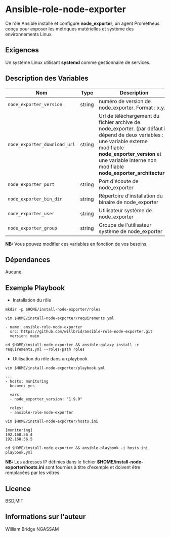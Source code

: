 Ansible-role-node-exporter
=========

Ce rôle Ansible installe et configure **node_exporter**, un agent Prometheus conçu pour exposer les métriques matérielles et système des environnements Linux.

Exigences
------------

Un système Linux utilisant **systemd** comme gestionnaire de services.

Description des Variables
--------------

|Nom|Type|Description|Valeur par défaut|
|---|----|-----------|-----------------|
`node_exporter_version`|string|numéro de version de node_exporter. Format : x.y.z|`"1.9.0"`
`node_exporter_download_url`|string|Url de téléchargement du fichier archive de node_exporter. (par défaut il dépend de deux variables : une variable externe modifiable **node_exporter_version** et une variable interne non modifiable **node_exporter_architecture**)|`"https://github.com/prometheus/node_exporter/releases/download/v{{ node_exporter_version }}/node_exporter-{{ node_exporter_version }}.linux-{{ node_exporter_architecture }}.tar.gz"`
`node_exporter_port`|string|Port d'écoute de node_exporter|`"9100"`
`node_exporter_bin_dir`|string|Répertoire d'installation du binaire de node_exporter|`"/usr/local/bin"`
`node_exporter_user`|string|Utilisateur système de node_exporter|`"node_exporter"`
`node_exporter_group`|string|Groupe de l'utilisateur système de node_exporter|`"node_exporter"`

**NB:** Vous pouvez modifier ces variables en fonction de vos besoins.

Dépendances
------------

Aucune.

Exemple Playbook
----------------

- Installation du rôle

```
mkdir -p $HOME/install-node-exporter/roles
```

```
vim $HOME/install-node-exporter/requirements.yml
```

```
- name: ansible-role-node-exporter
  src: https://github.com/willbrid/ansible-role-node-exporter.git
  version: main
```

```
cd $HOME/install-node-exporter && ansible-galaxy install -r requirements.yml --roles-path roles
```

- Utilisation du rôle dans un playbook

```
vim $HOME/install-node-exporter/playbook.yml
```

```
---
- hosts: monitoring
  become: yes

  vars:
  - node_exporter_version: "1.9.0"

  roles:
  - ansible-role-node-exporter
```

```
vim $HOME/install-node-exporter/hosts.ini
```

```
[monitoring]
192.168.56.4
192.168.56.5
```

```
cd $HOME/install-node-exporter && ansible-playbook -i hosts.ini playbook.yml
```

**NB:** Les adresses IP définies dans le fichier **$HOME/install-node-exporter/hosts.ini** sont fournies à titre d'exemple et doivent être remplacées par les vôtres.

Licence
-------

BSD,MIT

Informations sur l'auteur
------------------

William Bridge NGASSAM